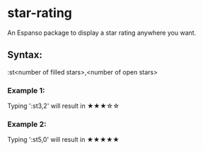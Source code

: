 # star-rating
An Espanso package to display a star rating anywhere you want.

## Syntax:
:st\<number of filled stars\>,\<number of open stars\>

### Example 1:
Typing ':st3,2' will result in ★★★☆☆

### Example 2:
Typing ':st5,0' will result in ★★★★★
